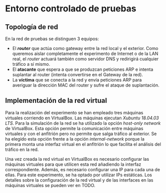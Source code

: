 # Entorno controlado de pruebas

## Topología de red

En la red de pruebas se distinguen 3 equipos:

- El ***router*** que actúa como gateway entre la red local y el exterior. Como
  queremos aislar completamente el experimento de Internet o de la LAN real, el
  *router* actuará también como servidor DNS y redirigirá cualquier tráfico a
  sí mismo.
- El **atacante** que espera a que se produzcan peticiones ARP e intenta
  suplantar al router (intenta convertirse en el Gateway de la red).
- La **víctima** que se conecta a la red y envía peticiones ARP para averiguar
  la dirección MAC del router y sufre el ataque de suplantación.

## Implementación de la red virtual

Para la realización del experimento se han empleado tres máquinas virtuales
corriendo en VirtualBox. Las máquinas ejecutan *Xubuntu 18.04.03 LTS*. Para la
simulación de la red se ha utilizado la opción *host-only network* de
VirtualBox. Esta opción permite la comunicación entre máquinas virtuales y con
el anfitrión pero no permite que salga tráfico al exterior. Se ha elegido esta
opción frente a la opción *internal-network* porque la primera monta una
interfaz virtual en el anfitrión lo que facilita el análisis del tráfico en la
red.

Una vez creada la red virtual en VirtualBox es necesario configurar las
máquinas virtuales para que utilicen esta red añadiendo la interfaz
correspondiente. Además, es necesario configurar una IP para cada una de ellas.
Para este experimento, se ha optado por utilizar IPs estáticas. Los detalles
sobre la configuración de la red virtual y de las interfaces en las máquinas
virtuales se pueden ver en TODO.
